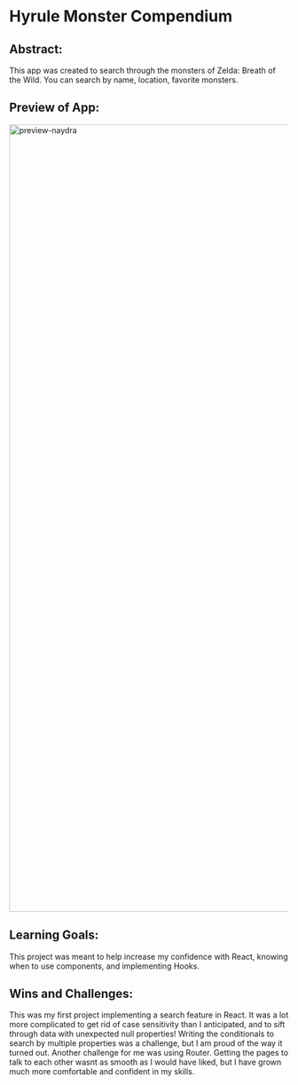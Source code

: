 # Hyrule Monster Compendium

## Abstract:

This app was created to search through the monsters of Zelda: Breath of the Wild. You can search by name, location, favorite monsters.

## Preview of App:

<img width="1419" alt="preview-naydra" src="https://user-images.githubusercontent.com/111149043/233893781-6239105c-2501-49ee-907a-f37e935d5b42.png">

## Learning Goals:

This project was meant to help increase my confidence with React, knowing when to use components, and implementing Hooks.

## Wins and Challenges:

This was my first project implementing a search feature in React. It was a lot more complicated to get rid of case sensitivity than I anticipated, and to sift through data with unexpected null properties! Writing the conditionals to search by multiple properties was a challenge, but I am proud of the way it turned out. Another challenge for me was using Router. Getting the pages to talk to each other wasnt as smooth as I would have liked, but I have grown much more comfortable and confident in my skills.
